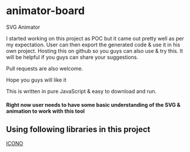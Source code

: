# animator-board
SVG Animator


I started working on this project as POC but it came out pretty well as per my expectation. User can then export the generated code & use it in his own project.
Hosting this on github so you guys can also use & try this. It will be helpful if you guys can share your suggestions. 

Pull requests are also welcome.


Hope you guys will like it


This is written in pure JavaScript & easy to download and run.
    

#### Right now user needs to have some basic understanding of the SVG & animation to work with this tool
    
    

Using following libraries in this project 
----
[ICONO](https://saeedalipoor.github.io/icono/)
